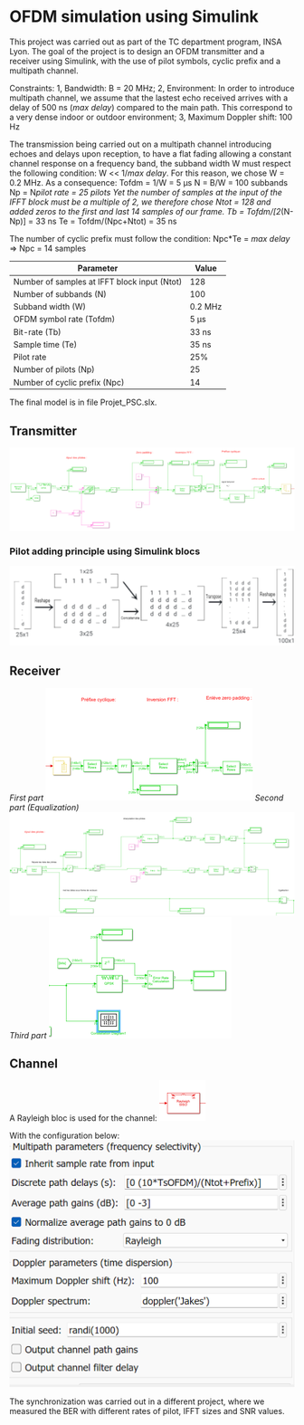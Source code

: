 # OFDM simulation using Simulink
This project was carried out as part of the TC department program, INSA Lyon. The goal of the project is to design an OFDM transmitter and a receiver using Simulink, with the use of pilot symbols, cyclic prefix and a multipath channel.

Constraints:
1, Bandwidth: B = 20 MHz;
2, Environment: In order to introduce multipath channel, we assume that the lastest echo received arrives with a delay of 500 ns (*max delay*) compared to the main path. This correspond to a very dense indoor or outdoor environment;
3, Maximum Doppler shift: 100 Hz

The transmission being carried out on a multipath channel introducing echoes and delays upon reception, to have a flat fading allowing a constant channel response on a frequency band, the subband width W must respect the following condition: W << 1/*max delay*. For this reason, we chose W = 0.2 MHz.
As a consequence:
Tofdm = 1/W = 5 μs
N = B/W = 100 subbands
Np = N*pilot rate =  25 pilots
Yet the number of samples at the input of the IFFT block must be a multiple of 2, we therefore chose Ntot = 128 and added zeros to the first and last 14 samples of our frame. 
Tb = Tofdm/[2*(N-Np)] = 33 ns
Te = Tofdm/(Npc+Ntot) = 35 ns

The number of cyclic prefix must follow the condition: Npc*Te = *max delay* => Npc = 14 samples

|Parameter | Value |
| --- | --- |
| Number of samples at IFFT block input (Ntot) | 128 | 
| Number of subbands (N) | 100 |
| Subband width (W) | 0.2 MHz  |
| OFDM symbol rate (Tofdm) | 5 μs |
| Bit-rate (Tb) | 33 ns |
| Sample time (Te)| 35 ns |
| Pilot rate | 25% |
| Number of pilots (Np) | 25 |
| Number of cyclic prefix (Npc) | 14 |

The final model is in file Projet_PSC.slx.

## Transmitter
![My Remote Image](Transmitter.png)

###  Pilot adding principle using Simulink blocs
![My Remote Image](Pilot-adding.png)


## Receiver
*First part*
![My Remote Image](Receiver-1.png)
*Second part (Equalization)*
![My Remote Image](Receiver-2.png)
*Third part*
![My Remote Image](Receiver-3.png)


## Channel
A Rayleigh bloc is used for the channel:
![My Remote Image](Rayleigh-bloc.png)

With the configuration below:
![My Remote Image](Rayleigh-channel.png)

The synchronization was carried out in a different project, where we measured the BER with different rates of pilot, IFFT sizes and SNR values.

















